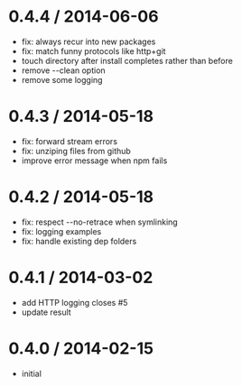 
0.4.4 / 2014-06-06
==================

 * fix: always recur into new packages
 * fix: match funny protocols like http+git
 * touch directory after install completes rather than before
 * remove --clean option
 * remove some logging

0.4.3 / 2014-05-18
==================

 * fix: forward stream errors
 * fix: unziping files from github
 * improve error message when npm fails

0.4.2 / 2014-05-18
==================

 * fix: respect --no-retrace when symlinking
 * fix: logging examples
 * fix: handle existing dep folders

0.4.1 / 2014-03-02
==================

 * add HTTP logging closes #5
 * update result

0.4.0 / 2014-02-15
==================

 * initial